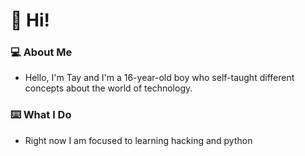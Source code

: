 
# 👋 Hi!

### 💻 About Me
  - Hello, I'm Tay and I'm a 16-year-old boy who self-taught different concepts about the world of technology.
  
 ### ⌨️ What I Do
  - Right now I am focused to learning hacking and python
